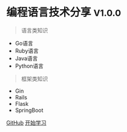 # 编程语言技术分享 <small>V1.0.0</small>

> 语言类知识

- Go语言
- Ruby语言
- Java语言
- Python语言

> 框架类知识

- Gin
- Rails
- Flask
- SpringBoot

[GitHub](https://github.com/WEIQI1127/WEIQI1127.github.io.git/)
[开始学习](md/introduction/introduction.md)

<!-- ---
## 必看专栏
- Java体系：对Java基础、高级特性、网络编程、JVM等内容做了系统的分享
- Spring体系：对Spring核心内容做了详细系统的分享，对目前流行的SpringBoot、SpringCloud进行源码分析
- 实战项目：会对流行的IM开源项目做一个详细的介绍和开发，从0到1开发一个秒杀小型系统

## 公众号
本专栏的最新文章都会第一时间发不到微信公众号，获取一手信息欢迎关注微信公众号 `编程之艺术`：
<div align=center><img src="images/code_skill.jpg"></div> -->